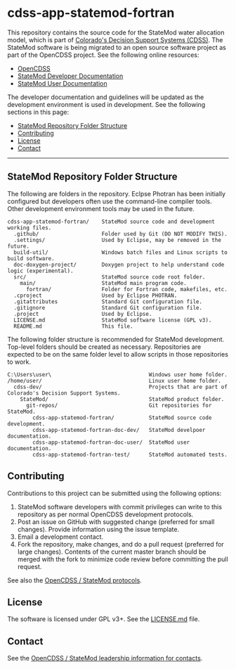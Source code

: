 # cdss-app-statemod-fortran #

This repository contains the source code for the StateMod water allocation model,
which is part of [Colorado's Decision Support Systems (CDSS)](http://cdss.state.co.us).
The StateMod software is being migrated to an open source software project as part of the OpenCDSS project.
See the following online resources:

* [OpenCDSS](http://learn.openwaterfoundation.org/cdss-learn-statemod-dev/)
* [StateMod Developer Documentation](http://learn.openwaterfoundation.org/cdss-app-statemod-fortran-doc-dev/)
* [StateMod User Documentation](http://learn.openwaterfoundation.org/cdss-app-statemod-fortran-doc-user/)

The developer documentation and guidelines will be updated as the development environment is used in development.  See the following sections in this page:

* [StateMod Repository Folder Structure](#statemod-repository-folder-structure)
* [Contributing](#contributing)
* [License](#license)
* [Contact](#contact)

-----

## StateMod Repository Folder Structure ##

The following are folders in the repository.  Eclpse Photran has been initially configured but developers often use the command-line compiler tools.  Other development environment tools may be used in the future.

```
cdss-app-statemod-fortran/    StateMod source code and development working files.
  .github/                    Folder used by Git (DO NOT MODIFY THIS).
  .settings/                  Used by Eclipse, may be removed in the future.
  build-util/                 Windows batch files and Linux scripts to build software.
  doc-doxygen-project/        Doxygen project to help understand code logic (experimental).
  src/                        StateMod source code root folder.
    main/                     StateMod main program code.
      fortran/                Folder for Fortran code, makefiles, etc.
  .cproject                   Used by Eclipse PHOTRAN.
  .gitattributes              Standard Git configuration file.
  .gitignore                  Standard Git configuration file.
  .project                    Used by Eclipse.
  LICENSE.md                  StateMod software license (GPL v3).
  README.md                   This file.
```

The following folder structure is recommended for StateMod development.
Top-level folders should be created as necessary.
Repositories are expected to be on the same folder level to allow scripts in those repositories to work.

```
C:\Users\user\                               Windows user home folder.
/home/user/                                  Linux user home folder.
  cdss-dev/                                  Projects that are part of Colorado's Decision Support Systems.
    StateMod/                                StateMod product folder.
      git-repos/                             Git repositories for StateMod.
        cdss-app-statemod-fortran/           StateMod source code development.
        cdss-app-statemod-fortran-doc-dev/   StateMod develpoer documentation.
        cdss-app-statemod-fortran-doc-user/  StateMod user documentation.
        cdss-app-statemod-fortran-test/      StateMod automated tests.
```

## Contributing ##

Contributions to this project can be submitted using the following options:

1. StateMod software developers with commit privileges can write to this repository
as per normal OpenCDSS development protocols.
2. Post an issue on GitHub with suggested change (preferred for small changes).  Provide information using the issue template.
3. Email a development contact.
4. Fork the repository, make changes, and do a pull request (preferred for large changes).
Contents of the current master branch should be merged with the fork to minimize
code review before committing the pull request.

See also the [OpenCDSS / StateMod protocols](http://learn.openwaterfoundation.org/cdss-website-opencdss/statemod/statemod/).

## License ##

The software is licensed under GPL v3+.  See the [LICENSE.md](LICENSE.md) file.

## Contact ##

See the [OpenCDSS / StateMod leadership information for contacts](http://learn.openwaterfoundation.org/cdss-website-opencdss/statemod/statemod/#product-leadership).
